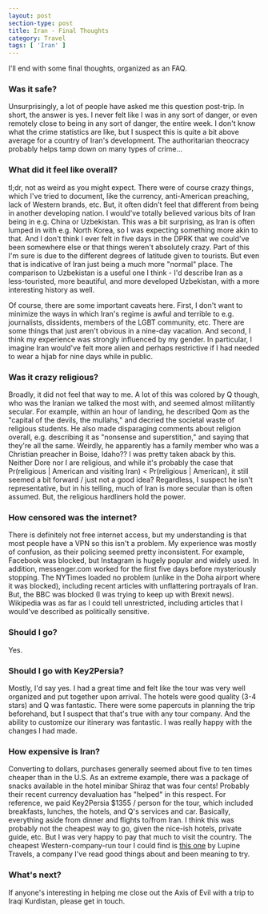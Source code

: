 ```yaml
---
layout: post
section-type: post
title: Iran - Final Thoughts
category: Travel
tags: [ 'Iran' ]
---
```


I'll end with some final thoughts, organized as an FAQ.

### Was it safe?

Unsurprisingly, a lot of people have asked me this question post-trip. In short, the answer is yes. I never felt like I was in any sort of danger, or even remotely close to being in any sort of danger, the entire week. I don't know what the crime statistics are like, but I suspect this is quite a bit above average for a country of Iran's development. 
The authoritarian theocracy probably helps tamp down on many types of crime...

### What did it feel like overall?

tl;dr, not as weird as you might expect. There were of course crazy things, which I've tried to document, like the currency, anti-American preaching, lack of Western brands, etc. But, it often didn't feel that different from being in another developing nation. I would've totally believed various bits of Iran being in e.g. China or Uzbekistan. 
This was a bit surprising, as Iran is often lumped in with e.g. North Korea, so I was expecting something more akin to that. And I don't think I ever felt in five days in the DPRK that we could've been somewhere else or that things weren't absolutely crazy. Part of this I'm sure is due to the different degrees of latitude given to tourists. But even that is indicative of Iran just being a much more "normal" place. The comparison to Uzbekistan is a useful one I think - I'd describe Iran as a less-touristed, more beautiful, and more developed Uzbekistan, with a more interesting history as well.

Of course, there are some important caveats here. First, I don't want to minimize the ways in which Iran's regime is awful and terrible to e.g. journalists, dissidents, members of the LGBT community, etc. There are some things that just aren't obvious in a nine-day vacation. And second, I think my experience was strongly influenced by my gender. In particular, I imagine Iran would've felt more alien and perhaps restrictive if I had needed to wear a hijab for nine days while in public.

### Was it crazy religious?

Broadly, it did not feel that way to me. A lot of this was colored by Q though, who was the Iranian we talked the most with, and seemed almost 
militantly secular. For example, within an hour of landing, he described Qom as the "capital of the devils, the mullahs," and 
decried the societal waste of religious students. He also made disparaging comments about religion overall, e.g. describing
it as "nonsense and superstition," and saying that they're all the same. Weirdly, he apparently
has a family member who was a Christian preacher in Boise, Idaho?? 
I was pretty taken aback by this. Neither Dore nor I are religious, and while it's probably the case that 
Pr(religious | American and visiting Iran) < Pr(religious | American), it still seemed a bit forward / just not a good idea? 
Regardless, I suspect he isn't representative, but in his telling, much of Iran is more secular than is often assumed. But, the religious hardliners hold the power.

### How censored was the internet?

There is definitely not free internet access, but my understanding is that most people have a VPN so this isn't a problem. My experience was mostly of confusion, as their policing seemed pretty inconsistent. For example, Facebook was blocked, but Instagram is hugely popular and widely used. In addition, messenger.com worked for the first five days before mysteriously stopping. 
The NYTimes loaded no problem (unlike in the Doha airport where it was blocked), including recent articles with unflattering portrayals of Iran. But, the BBC was blocked (I was trying to keep up with Brexit news). Wikipedia was as far as I could tell unrestricted, including articles that I would've described as politically sensitive.

### Should I go?

Yes. 

### Should I go with Key2Persia?

Mostly, I'd say yes. I had a great time and felt like the tour was very well organized and put together upon arrival. The hotels were good quality (3-4 stars) and Q was fantastic. There were some papercuts in planning the trip beforehand, but I suspect that that's true with any tour company. And the ability to customize our itinerary was fantastic. I was really happy with the changes I had made. 

### How expensive is Iran?

Converting to dollars, purchases generally seemed about five to ten times cheaper than in the U.S. As an extreme example, there was a package of snacks available in the hotel minibar Shiraz that was four cents! Probably their recent currency devaluation has "helped" in this respect. For reference, we paid Key2Persia $1355 / person for the tour, which included breakfasts, lunches, the hotels, and Q's services and car. Basically, everything aside from dinner and flights to/from Iran. I think this was probably not the cheapest way to go, given the nice-ish hotels, private guide, etc. But I was very happy to pay that much to visit the country. The cheapest Western-company-run tour I could find is [this one](https://www.lupinetravel.co.uk/iran-holidays-and-tours.html) by Lupine Travels, a company I've read good things about and been meaning to try.

### What's next?

If anyone's interesting in helping me close out the Axis of Evil with a trip to Iraqi Kurdistan, please get in touch.